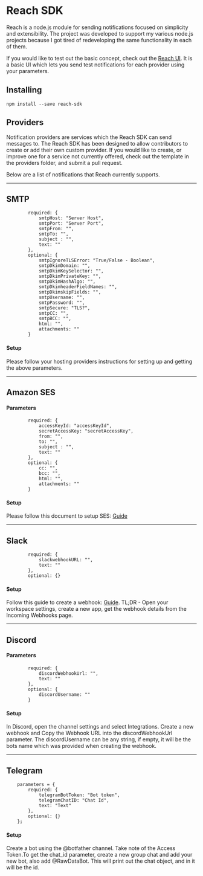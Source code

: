 # Reach SDK
Reach is a node.js module for sending notifications focused on simplicity and extensibility. The project was developed to support my various node.js projects because I got tired of redeveloping the same functionality in each of them.

If you would like to test out the basic concept, check out the <A href='https://www.github.com/paschmann/reach-ui' target='_blank'>Reach UI</a>. It is a basic UI which lets you send test notifications for each provider using your parameters.

## Installing

```
npm install --save reach-sdk
```


## Providers

Notification providers are services which the Reach SDK can send messages to. The Reach SDK has been designed to allow contributors to create or add their own custom provider. If you would like to create, or improve one for a service not currently offered, check out the template in the providers folder, and submit a pull request.

Below are a list of notifications that Reach currently supports.

<hr>

## SMTP
```
        required: {
            smtpHost: "Server Host",
            smtpPort: "Server Port",
            smtpFrom: "",
            smtpTo: "",
            subject : "",
            text: ""
        },
        optional: {
            smtpIgnoreTLSError: "True/False - Boolean",
            smtpDkimDomain: "",
            smtpDkimKeySelector: "",
            smtpDkimPrivateKey: "",
            smtpDkimHashAlgo: "",
            smtpDkimheaderFieldNames: "",
            smtpDkimskipFields: "",
            smtpUsername: "",
            smtpPassword: "",
            smtpSecure: "TLS?",
            smtpCC: "",
            smtpBCC: "",
            html: "",
            attachments: ""
        }
```

#### Setup
Please follow your hosting providers instructions for setting up and getting the above parameters.

<hr>

## Amazon SES
#### Parameters
```
        required: {
            accessKeyId: "accessKeyId",
            secretAccessKey: "secretAccessKey",
            from: "",
            to: "",
            subject : "",
            text: ""
        },
        optional: {
            cc: "",
            bcc: "",
            html: "",
            attachments: ""
        }
```

#### Setup
Please follow this document to setup SES: <a href='https://docs.aws.amazon.com/ses/latest/dg/setting-up.html' target='_blank'>Guide</a>

<hr>

## Slack
```
        required: {
            slackwebhookURL: "",
            text: ""
        },
        optional: {}
```
#### Setup
Follow this guide to create a webhook: <a href='https://api.slack.com/messaging/webhooks'>Guide</a>. 
TL;DR - Open your workspace settings, create a new app, get the webhook details from the Incoming Webhooks page.

<hr>

## Discord

#### Parameters
```
        required: {
            discordWebhookUrl: "",
            text: ""
        },
        optional: {
            discordUsername: ""
        }
```
#### Setup
In Discord, open the channel settings and select Integrations. Create a new webhook and Copy the Webhook URL into the discordWebhookUrl parameter. The discordUsername can be any string, if empty, it will be the bots name which was provided when creating the webhook.

<hr>

## Telegram

```
    parameters = {
        required: {
            telegramBotToken: "Bot token",
            telegramChatID: "Chat Id",
            text: "Text"
        },
        optional: {}
    };
```

#### Setup
Create a bot using the @botfather channel. Take note of the Access Token.To get the chat_id parameter, create a new group chat and add your new bot, also add @RawDataBot. This will print out the chat object, and in it will be the id.